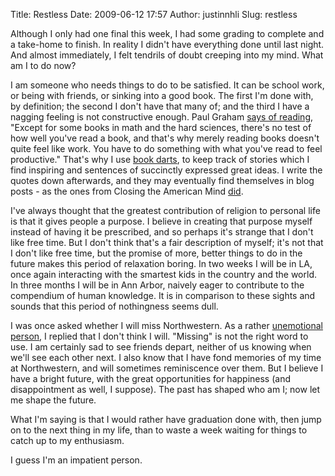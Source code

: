 Title: Restless
Date: 2009-06-12 17:57
Author: justinnhli
Slug: restless

Although I only had one final this week, I had some grading to complete
and a take-home to finish. In reality I didn't have everything done
until last night. And almost immediately, I felt tendrils of doubt
creeping into my mind. What am I to do now?

I am someone who needs things to do to be satisfied. It can be school
work, or being with friends, or sinking into a good book. The first I'm
done with, by definition; the second I don't have that many of; and the
third I have a nagging feeling is not constructive enough. Paul Graham
[says of reading](http://www.paulgraham.com/love.html), "Except for some
books in math and the hard sciences, there's no test of how well you've
read a book, and that's why merely reading books doesn't quite feel like
work. You have to do something with what you've read to feel
productive." That's why I use [book darts](http://www.bookdarts.com/),
to keep track of stories which I find inspiring and sentences of
succinctly expressed great ideas. I write the quotes down afterwards,
and they may eventually find themselves in blog posts - as the ones from
Closing the American Mind
[did](http://justinnhli.blogspot.com/2009/05/thoughts-on-being-student.html).

I've always thought that the greatest contribution of religion to
personal life is that it gives people a purpose. I believe in creating
that purpose myself instead of having it be prescribed, and so perhaps
it's strange that I don't like free time. But I don't think that's a
fair description of myself; it's not that I don't like free time, but
the promise of more, better things to do in the future makes this period
of relaxation boring. In two weeks I will be in LA, once again
interacting with the smartest kids in the country and the world. In
three months I will be in Ann Arbor, naively eager to contribute to the
compendium of human knowledge. It is in comparison to these sights and
sounds that this period of nothingness seems dull.

I was once asked whether I will miss Northwestern. As a rather
[unemotional
person](http://justinnhli.blogspot.com/2009/02/rational-people.html), I
replied that I don't think I will. "Missing" is not the right word to
use. I am certainly sad to see friends depart, neither of us knowing
when we'll see each other next. I also know that I have fond memories of
my time at Northwestern, and will sometimes reminiscence over them. But
I believe I have a bright future, with the great opportunities for
happiness (and disappointment as well, I suppose). The past has shaped
who am I; now let me shape the future.

What I'm saying is that I would rather have graduation done with, then
jump on to the next thing in my life, than to waste a week waiting for
things to catch up to my enthusiasm.

I guess I'm an impatient person.

